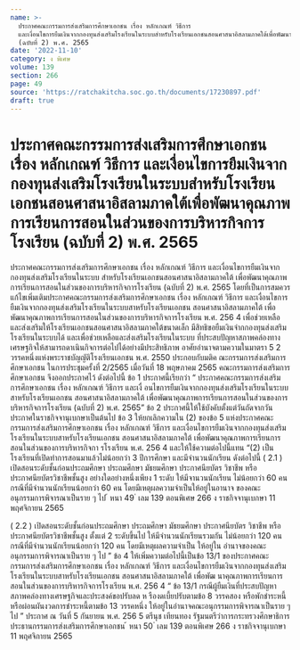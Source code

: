 ```yaml
---
name: >-
  ประกาศคณะกรรมการส่งเสริมการศึกษาเอกชน เรื่อง หลักเกณฑ์ วิธีการ
  และเงื่อนไขการยืมเงินจากกองทุนส่งเสริมโรงเรียนในระบบสำหรับโรงเรียนเอกชนสอนศาสนาอิสลามภาคใต้เพื่อพัฒนาคุณภาพการเรียนการสอนในส่วนของการบริหารกิจการโรงเรียน
  (ฉบับที่ 2) พ.ศ. 2565
date: '2022-11-10'
category: ง พิเศษ
volume: 139
section: 266
page: 49
source: 'https://ratchakitcha.soc.go.th/documents/17230897.pdf'
draft: true
---
```


# ประกาศคณะกรรมการส่งเสริมการศึกษาเอกชน เรื่อง หลักเกณฑ์ วิธีการ และเงื่อนไขการยืมเงินจากกองทุนส่งเสริมโรงเรียนในระบบสำหรับโรงเรียนเอกชนสอนศาสนาอิสลามภาคใต้เพื่อพัฒนาคุณภาพการเรียนการสอนในส่วนของการบริหารกิจการโรงเรียน (ฉบับที่ 2) พ.ศ. 2565

ประกาศคณะกรรมการส่งเสริมการศึกษาเอกชน เรื่อง หลักเกณฑ์ วิธีการ และเงื่อนไขการยืมเงินจากกองทุนส่งเสริมโรงเรียนในระบบ สำหรับโรงเรียนเอกชนสอนศาสนาอิสลามภาคใต้ เพื่อพัฒนาคุณภาพการเรียนการสอนในส่วนของการบริหารกิจการโรงเรียน (ฉบับที่ 2) พ.ศ. 2565 โดยที่เป็นการสมควรแก้ไขเพิ่มเติมประกาศคณะกรรมการส่งเสริมการศึกษาเอกชน เรื่อง หลักเกณฑ์ วิธีการ และเงื่อนไขการยืมเงินจากกองทุนส่งเสริมโรงเรียนในระบบสาหรับโรงเรียนเอกชน สอนศาสนาอิสลามภาคใต้ เพื่อพัฒนาคุณภาพการเรียนการสอนในส่วนของการบริหารกิจการโรงเรียน พ.ศ. 256 4 เพื่อช่วยเหลือและส่งเสริมให้โรงเรียนเอกชนสอนศาสนาอิสลามภาคใต้ขนาดเล็ก มีสิทธิขอยืมเงินจำกกองทุนส่งเสริมโรงเรียนในระบบได้ และเพื่อช่วยเหลือและส่งเสริมโรงเรียนในระบบ ที่ประสบปัญหาสภาพคล่องทางเศรษฐกิจให้สามารถดาเนินกิจการต่อไปได้อย่างมีประสิทธิภาพ อาศัยอำนาจตามความในมาตรา 5 2 วรรคหนึ่งแห่งพระราชบัญญัติโรงเรียนเอกชน พ.ศ. 2550 ประกอบกับมติค ณะกรรมการส่งเสริมการศึกษาเอกชน ในการประชุมครั้งที่ 2/2565 เมื่อวันที่ 18 พฤษภาคม 2565 คณะกรรมการส่งเสริมการศึกษาเอกชน จึงออกประกาศไว้ ดังต่อไปนี้ ข้อ 1 ประกาศนี้เรียกว่า “ ประกาศคณะกรรมการส่งเสริมการศึกษาเอกชน เรื่อง หลักเกณฑ์ วิธีการ และเงื่ อนไขการยืมเงินจากกองทุนส่งเสริมโรงเรียนในระบบสาหรับโรงเรียนเอกชน สอนศาสนาอิสลามภาคใต้ เพื่อพัฒนาคุณภาพการเรียนการสอนในส่วนของการบริหารกิจการโรงเรียน (ฉบับที่ 2) พ.ศ. 2565” ข้อ 2 ประกาศนี้ให้ใช้บังคับตั้งแต่วันถัดจากวันประกาศในราชกิจจานุเบกษาเป็นต้นไป ข้อ 3 ให้ยกเลิกความใน (2) ของข้อ 5 แห่งประกาศคณะกรรมการส่งเสริมการศึกษาเอกชน เรื่อง หลักเกณฑ์ วิธีการ และเงื่อนไขการยืมเงินจากกองทุนส่งเสริมโรงเรียนในระบบสาหรับโรงเรียนเอกชน สอนศาสนาอิสลามภาคใต้ เพื่อพัฒนาคุณภาพการเรียนการสอนในส่วนของการบริหารกิจกา รโรงเรียน พ.ศ. 256 4 และให้ใช้ความต่อไปนี้แทน “(2) เป็นโรงเรียนที่เปิดทำการสอนมาแล้วไม่น้อยกว่า 3 ปีการศึกษา และมีจำนวนนักเรียน ดังต่อไปนี้ ( 2.1 ) เปิดสอนระดับชั้นก่อนประถมศึกษา ประถมศึกษา มัธยมศึกษา ประกาศนียบัตร วิชาชีพ หรือประกาศนียบัตรวิชาชีพชั้นสูง อย่างใดอย่างหนึ่งเพียง 1 ระดับ ให้มีจานวนนักเรียน ไม่น้อยกว่า 60 คน กรณีที่มีจำนวนนักเรียนน้อยกว่า 60 คน โดยมีเหตุผลความจำเป็นให้อยู่ในอานาจ ของคณะอนุกรรมการพิจารณาเป็นราย ๆ ไป ้ หนา 49 ่ เลม 139 ตอนพิเศษ 266 ง ราชกิจจานุเบกษา 11 พฤศจิกายน 2565

( 2.2 ) เปิดสอนระดับชั้นก่อนประถมศึกษา ประถมศึกษา มัธยมศึกษา ประกาศนียบัตร วิชาชีพ หรือประกาศนียบัตรวิชาชีพชั้นสูง ตั้งแต่ 2 ระดับขึ้นไป ให้มีจำนวนนักเรียนรวมกัน ไม่น้อยกว่า 120 คน กรณีที่มีจำนวนนักเรียนน้อยกว่า 120 คน โดยมีเหตุผลความจำเป็น ให้อยู่ใน อำนาจของคณะอนุกรรมการพิจารณาเป็นราย ๆ ไป ” ข้อ 4 ให้เพิ่มความต่อไปนี้เป็นข้อ 13/1 ของประกาศคณะกรรมการส่งเสริมการศึกษาเอกชน เรื่อง หลักเกณฑ์ วิธีการ และเงื่อนไขการยืมเงินจากกองทุนส่งเสริมโรงเรียนในระบบสาหรับโรงเรียนเอกชน สอนศาสนาอิสลามภาคใต้ เพื่อพัฒ นาคุณภาพการเรียนการสอนในส่วนของการบริหารกิจการโรงเรียน พ.ศ. 256 4 “ ข้อ 13/1 กรณีผู้ยืมเงินที่ประสบปัญหาสภาพคล่องทางเศรษฐกิจและประสงค์ขอปรับลด ห รืองดเบี้ยปรับตามข้อ 8 วรรคสอง หรือพักชำระหนี้ หรือผ่อนผันงวดการชำระหนี้ตามข้อ 13 วรรคหนึ่ง ให้อยู่ในอำนาจคณะอนุกรรมการพิจารณาเป็นราย ๆ ไป ” ประกาศ ณ วันที่ 5 กันยายน พ.ศ. 256 5 ตรีนุช เทียนทอง รัฐมนตรีว่าการกระทรวงศึกษาธิการ ประธานกรรมการส่งเสริมการศึกษาเอกชน ้ หนา 50 ่ เลม 139 ตอนพิเศษ 266 ง ราชกิจจานุเบกษา 11 พฤศจิกายน 2565

